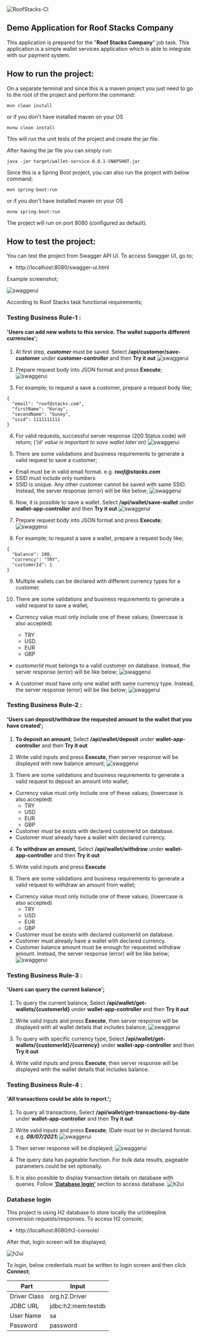 ![RoofStacks-CI](https://github.com/korayguney/wallet-service/actions/workflows/maven.yml/badge.svg?branch=master)

Demo Application for Roof Stacks Company 
--------------------------------------
This  application is prepared for the "**Roof Stacks Company**" job task.  This application is a simple wallet services application which is able to integrate with our payment system.

How to run the project:
-----------------------

On a separate terminal and since this is a maven project you just need to go to the root of the project and perform the command:
```
mvn clean install
```
or if you don't have installed maven on your OS

```
mvnw clean install
```


This will run the unit tests of the project and create the jar file.

After having the jar file you can simply run:

```
java -jar target/wallet-service-0.0.1-SNAPSHOT.jar
```

Since this is a Spring Boot project, you can also run the project with below command;
```
mvn spring-boot:run
```

or if you don't have installed maven on your OS
```
mvnw spring-boot:run
```

The project will run on port 8080 (configured as default).


How to test the project:
-----------------------

You can test the project from Swagger API UI. To access Swagger UI, go to;  
* http://localhost:8080/swagger-ui.html

Example screenshot;

![swaggerui](./src/main/resources/img/swagger-01.png)

According to Roof Stacks task functional requirements;

### Testing Business Rule-1 : 
#### 'Users can add new wallets to this service. The wallet supports different currencies';

1. At first step, **_customer_** must be saved. Select **/api/customer/save-customer** under **customer-controller** and then **Try it out**
  ![swaggerui](./src/main/resources/img/swagger-02-save-customer-01.png)

2. Prepare request body into JSON format and press **Execute**;
  ![swaggerui](./src/main/resources/img/swagger-02-save-customer-02.png)

3. For example; to request a save a customer, prepare a request body like;
```
{
  "email": "roof@stacks.com",
  "firstName": "Koray",
  "secondName": "Guney",
  "ssid": 1111111111
}
```
4. For valid requests, successful server response (200 Status code) will return; (_'id' value is important to save wallet later on_)
   ![swaggerui](./src/main/resources/img/swagger-02-save-customer-03.png)

5. There are some validations and business requirements to generate a valid request to save a customer;
* Email must be in valid email format. e.g. **_roof@stacks.com_**
* SSID must include only numbers
* SSID is unique. Any other customer cannot be saved with same SSID. Instead, the server response (error) will be like below;
  ![swaggerui](./src/main/resources/img/swagger-02-save-customer-04-exception.png)

6. Now, it is possible to save a wallet.  Select **/api/wallet/save-wallet** under **wallet-app-controller** and then **Try it out**
   ![swaggerui](./src/main/resources/img/swagger-03-save-wallet-01.png)

7. Prepare request body into JSON format and press **Execute**;
   ![swaggerui](./src/main/resources/img/swagger-03-save-wallet-02.png)
   
8. For example; to request a save a wallet, prepare a request body like;
```
{
  "balance": 100,
  "currency": "TRY",
  "customerId": 1
}
```
9. Multiple wallets can be declared with different currency types for a customer. 
    
10. There are some validations and business requirements to generate a valid request to save a wallet;
* Currency value must only include one of these values; (lowercase is also accepted)
    * TRY
    * USD
    * EUR
    * GBP
* _customerId_ must belongs to a valid customer on database. Instead, the server response (error) will be like below;
  ![swaggerui](./src/main/resources/img/swagger-03-save-wallet-04-exception.png)

* A customer must have only one wallet with same currency type. Instead, the server response (error) will be like below;
  ![swaggerui](./src/main/resources/img/swagger-03-save-wallet-03-exception.png)

### Testing Business Rule-2 :
#### 'Users can deposit/withdraw the requested amount to the wallet that you have created';

1. **To deposit an amount**, Select **/api/wallet/deposit** under **wallet-app-controller** and then **Try it out**
   
2. Write valid inputs and press **Execute**, then server response will be displayed with new balance amount;
   ![swaggerui](./src/main/resources/img/swagger-05-deposit-01.png)

3. There are some validations and business requirements to generate a valid request to deposit an amount into wallet;
* Currency value must only include one of these values; (lowercase is also accepted)
    * TRY
    * USD
    * EUR
    * GBP
* Customer must be exists with declared customerId on database.
* Customer must already have a wallet with declared currency.  

4. **To withdraw an amount**, Select **/api/wallet/withdraw** under **wallet-app-controller** and then **Try it out**

5. Write valid inputs and press **Execute**

6. There are some validations and business requirements to generate a valid request to withdraw an amount from wallet;
* Currency value must only include one of these values; (lowercase is also accepted)
    * TRY
    * USD
    * EUR
    * GBP
* Customer must be exists with declared customerId on database.
* Customer must already have a wallet with declared currency.
* Customer balance amount must be enough for requested withdraw amount. Instead, the server response (error) will be like below;
  ![swaggerui](./src/main/resources/img/swagger-05-withdraw-01-exception.png)

### Testing Business Rule-3 :
#### 'Users can query the current balance';

1. To query the current balance, Select **/api/wallet/get-wallets/{customerId}** under **wallet-app-controller** and then **Try it out**

2. Write valid inputs and press **Execute**, then server response will be displayed with all wallet details that includes balance;
   ![swaggerui](./src/main/resources/img/swagger-04-get-wallets-01.png)
   
3. To query with specific currency type, Select **/api/wallet/get-wallets/{customerId}/{currency}** 
   under **wallet-app-controller** and then **Try it out**
   
4. Write valid inputs and press **Execute**, then server response will be displayed with the wallet details that includes balance.

### Testing Business Rule-4 :
#### 'All transactions could be able to report.';

1. To query all transactions, Select **/api/wallet/get-transactions-by-date** under **wallet-app-controller** and then **Try it out**

2. Write valid inputs and press **Execute**; (Date must be in declared format. e.g. **_08/07/2021_**)
   ![swaggerui](./src/main/resources/img/swagger-06-transaction-01.png)
   
3. Then server response will be displayed;
   ![swaggerui](./src/main/resources/img/swagger-06-transaction-02.png)

4. The query data has pageable function. For bulk data results, pageable parameters could be set optionally.

5. It is also possible to display transaction details on database with queries. Follow **['Database login'](#Database-login-)** section to access database.
   ![h2ui](./src/main/resources/img/db-transaction-01.png)


### Database login

This project is using H2 database to store locally the url/deeplink conversion requests/responses. To access H2 console;
*  http://localhost:8080/h2-console/

After that, login screen will be displayed;

![h2ui](./src/main/resources/img/h2.png)

To login, below credentials must be written to login screen and then click **Connect**;

| Part  | Input |
| ------------- | ------------- |
| Driver Class  | org.h2.Driver |
| JDBC URL  | jdbc:h2:mem:testdb  |
| User Name | sa  |
| Password  | password  |

